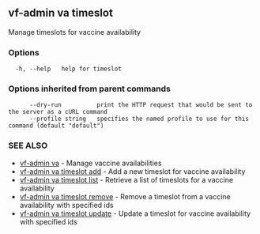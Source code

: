 ## vf-admin va timeslot

Manage timeslots for vaccine availability

### Options

```
  -h, --help   help for timeslot
```

### Options inherited from parent commands

```
      --dry-run          print the HTTP request that would be sent to the server as a cURL command
      --profile string   specifies the named profile to use for this command (default "default")
```

### SEE ALSO

* [vf-admin va](vf-admin_va.md)	 - Manage vaccine availabilities
* [vf-admin va timeslot add](vf-admin_va_timeslot_add.md)	 - Add a new timeslot for vaccine availability
* [vf-admin va timeslot list](vf-admin_va_timeslot_list.md)	 - Retrieve a list of timeslots for a vaccine availability
* [vf-admin va timeslot remove](vf-admin_va_timeslot_remove.md)	 - Remove a timeslot from a vaccine availability with specified ids
* [vf-admin va timeslot update](vf-admin_va_timeslot_update.md)	 - Update a timeslot for vaccine availability with specified ids

